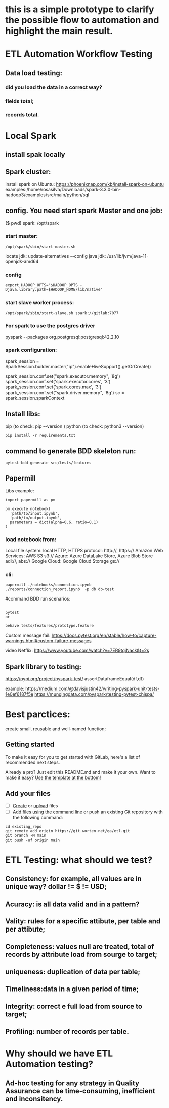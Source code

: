 # this is a simple prototype to clarify the possible flow to automation and highlight the main result.

# ETL Automation Workflow Testing

## Data load testing:
### did you load the data in a correct way?
### fields total;
### records total.


# Local Spark 
## install spak locally
## Spark cluster:
install  spark on Ubuntu: https://phoenixnap.com/kb/install-spark-on-ubuntu
examples:/home/rosasilva/Downloads/spark-3.3.0-bin-hadoop3/examples/src/main/python/sql

## config. You need start spark Master and one job:
($ pwd) spark: /opt/spark
### start master:
```
/opt/spark/sbin/start-master.sh
```

locate jdk:  update-alternatives --config java 
jdk: /usr/lib/jvm/java-11-openjdk-amd64

### config
```
export HADOOP_OPTS="$HADOOP_OPTS -Djava.library.path=$HADOOP_HOME/lib/native"
```

### start slave worker process:
```
/opt/spark/sbin/start-slave.sh spark://gitlab:7077
```

### For spark to use the postgres driver 
pyspark --packages org.postgresql:postgresql:42.2.10


### spark configuration:
spark_session = SparkSession.builder.master("ip").enableHiveSupport().getOrCreate()

spark_session.conf.set("spark.executor.memory", '8g')
spark_session.conf.set('spark.executor.cores', '3')
spark_session.conf.set('spark.cores.max', '3')
spark_session.conf.set("spark.driver.memory", '8g')
sc = spark_session.sparkContext


## Install libs:
pip (to check: pip --version )
python  (to check: python3 --version)

```
pip install -r requirements.txt
```

## command to generate BDD skeleton run:
```
pytest-bdd generate src/tests/features 
```


## Papermill 
Libs example:
 ```
 import papermill as pm

pm.execute_notebook(
   'path/to/input.ipynb',
   'path/to/output.ipynb',
   parameters = dict(alpha=0.6, ratio=0.1)
)
```

### load notebook from:
Local file system: local
HTTP, HTTPS protocol: http://, https://
Amazon Web Services: AWS S3 s3://
Azure: Azure DataLake Store, Azure Blob Store adl://, abs://
Google Cloud: Google Cloud Storage gs://

### cli:

```
papermill ./notebooks/connection.ipynb  ./reports/connection_report.ipynb  -p db db-test 
```


#command BDD run scenarios:
```

pytest
or 

behave tests/features/prototype.feature  
```

Custom message fail: https://docs.pytest.org/en/stable/how-to/capture-warnings.html#custom-failure-messages

video Netflix: https://www.youtube.com/watch?v=7ER9tqiNack&t=2s

## Spark library to testing: 
https://pypi.org/project/pyspark-test/
assertDataframeEqual(df,df)

example: https://medium.com/@davisjustin42/writing-pyspark-unit-tests-1e0ef6187f5e
https://mungingdata.com/pyspark/testing-pytest-chispa/


# Best parctices:
create small, reusable and well-named function;


## Getting started

To make it easy for you to get started with GitLab, here's a list of recommended next steps.

Already a pro? Just edit this README.md and make it your own. Want to make it easy? [Use the template at the bottom](#editing-this-readme)!

## Add your files

- [ ] [Create](https://docs.gitlab.com/ee/user/project/repository/web_editor.html#create-a-file) or [upload](https://docs.gitlab.com/ee/user/project/repository/web_editor.html#upload-a-file) files
- [ ] [Add files using the command line](https://docs.gitlab.com/ee/gitlab-basics/add-file.html#add-a-file-using-the-command-line) or push an existing Git repository with the following command:

```
cd existing_repo
git remote add origin https://git.worten.net/qa/etl.git
git branch -M main
git push -uf origin main
```

# ETL Testing: what should we test?
## Consistency: for example, all values are in unique way? dollar != $ != USD;
## Acuracy: is all data valid and in a pattern?
## Vality: rules for a specific attibute, per table and per attibute;
## Completeness: values null are treated, total of records by attribute load from sourge to target;
## uniqueness: duplication of data per table;
## Timeliness:data in a given period of time;
## Integrity: correct e full load from source to target;
## Profiling: number of records per table.




# Why should we have ETL Automation testing?
## Ad-hoc testing for any strategy in Quality Assurance can be time-consuming, inefficient and inconsitency.



